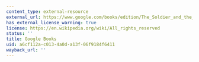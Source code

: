 ```yaml
---
content_type: external-resource
external_url: https://www.google.com/books/edition/The_Soldier_and_the_State/y-BjDwAAQBAJ?hl=en&gbpv=1
has_external_license_warning: true
license: https://en.wikipedia.org/wiki/All_rights_reserved
status: ''
title: Google Books
uid: a6cf112a-c013-4a0d-a13f-06f9184f6411
wayback_url: ''
---
```

